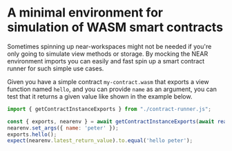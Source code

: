 A minimal environment for simulation of WASM smart contracts
============================================================

Sometimes spinning up near-workspaces might not be needed if you're only going to simulate view methods or storage. By mocking the NEAR environment imports you can easily and fast spin up a smart contract runner for such simple use cases.

Given you have a simple contract `my-contract.wasm` that exports a view function named `hello`, and you can provide `name` as an argument, you can test that it returns a given value like shown in the example below.

```javascript
import { getContractInstanceExports } from "./contract-runner.js";

const { exports, nearenv } = await getContractInstanceExports(await readFile('./my-contract.wasm'));
nearenv.set_args({ name: 'peter' });
exports.hello();
expect(nearenv.latest_return_value).to.equal('hello peter');
```
